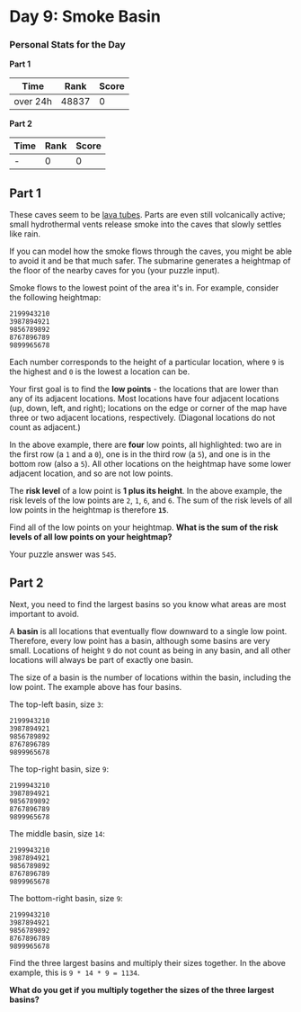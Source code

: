 ﻿# Day 9: Smoke Basin


### Personal Stats for the Day
**Part 1**

 Time                  | Rank | Score 
-----------------------|------|-------
  over 24h             | 48837 | 0     

**Part 2**

 Time                  | Rank | Score 
-----------------------|------|-------
  -             | 0 | 0     


## Part 1
These caves seem to be [lava tubes](https://en.wikipedia.org/wiki/Lava_tube). Parts are even still volcanically active; small hydrothermal vents release smoke into the caves that slowly settles like rain.

If you can model how the smoke flows through the caves, you might be able to avoid it and be that much safer. The submarine generates a heightmap of the floor of the nearby caves for you (your puzzle input).

Smoke flows to the lowest point of the area it's in. For example, consider the following heightmap:

	2199943210
	3987894921
	9856789892
	8767896789
	9899965678
Each number corresponds to the height of a particular location, where `9` is the highest and `0` is the lowest a location can be.

Your first goal is to find the **low points** - the locations that are lower than any of its adjacent locations. Most locations have four adjacent locations (up, down, left, and right); locations on the edge or corner of the map have three or two adjacent locations, respectively. (Diagonal locations do not count as adjacent.)

In the above example, there are **four** low points, all highlighted: two are in the first row (a `1` and a `0`), one is in the third row (a `5`), and one is in the bottom row (also a `5`). All other locations on the heightmap have some lower adjacent location, and so are not low points.

The **risk level** of a low point is **1 plus its height**. In the above example, the risk levels of the low points are `2`, `1`, `6`, and `6`. The sum of the risk levels of all low points in the heightmap is therefore **`15`**.

Find all of the low points on your heightmap. **What is the sum of the risk levels of all low points on your heightmap?**

Your puzzle answer was `545`.

## Part 2
Next, you need to find the largest basins so you know what areas are most important to avoid.

A **basin** is all locations that eventually flow downward to a single low point. Therefore, every low point has a basin, although some basins are very small. Locations of height `9` do not count as being in any basin, and all other locations will always be part of exactly one basin.

The size of a basin is the number of locations within the basin, including the low point. The example above has four basins.

The top-left basin, size `3`:

	2199943210
	3987894921
	9856789892
	8767896789
	9899965678
The top-right basin, size `9`:

	2199943210
	3987894921
	9856789892
	8767896789
	9899965678
The middle basin, size `14`:

	2199943210
	3987894921
	9856789892
	8767896789
	9899965678
The bottom-right basin, size `9`:

	2199943210
	3987894921
	9856789892
	8767896789
	9899965678
Find the three largest basins and multiply their sizes together. In the above example, this is `9 * 14 * 9 = 1134`.

**What do you get if you multiply together the sizes of the three largest basins?**

